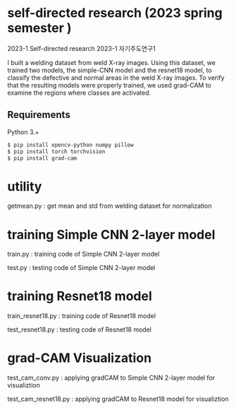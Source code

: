 # self-directed research (2023 spring semester )
2023-1 Self-directed research
2023-1 자기주도연구1


I built a welding dataset from weld X-ray images. Using this dataset, we trained two models, the simple-CNN model and the resnet18 model, to classify the defective and normal areas in the weld X-ray images. 
To verify that the resulting models were properly trained, we used grad-CAM to examine the regions where classes are activated.
## Requirements

Python 3.+

```bash
$ pip install opencv-python numpy pillow
$ pip install torch torchvision
$ pip install grad-cam
```


# utility
getmean.py : get mean and std from welding dataset for normalization

# training Simple CNN 2-layer model
train.py : training code of Simple CNN 2-layer model 

test.py : testing code of Simple CNN 2-layer model 

# training Resnet18 model
train_resnet18.py : training code of Resnet18 model

test_resnet18.py : testing code of Resnet18 model

# grad-CAM Visualization
test_cam_conv.py : applying gradCAM to Simple CNN 2-layer model for visualiztion 

test_cam_resnet18.py : applying gradCAM to Resnet18 model for visualiztion 
